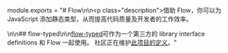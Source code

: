 module.exports = "# Flow\n\n<p class=\"description\">借助 Flow，你可以为 JavaScript 添加静态类型，从而提高代码质量及开发者的工作效率。</p>\n\n## flow-typed\n\n[flow-typed](https://github.com/flowtype/flow-typed)可作为一个第三方的 library interface definitions 和 Flow 一起使用。 社区正在维护[此项目的定义](https://github.com/flow-typed/flow-typed/tree/master/definitions/npm/%40material-ui)。"